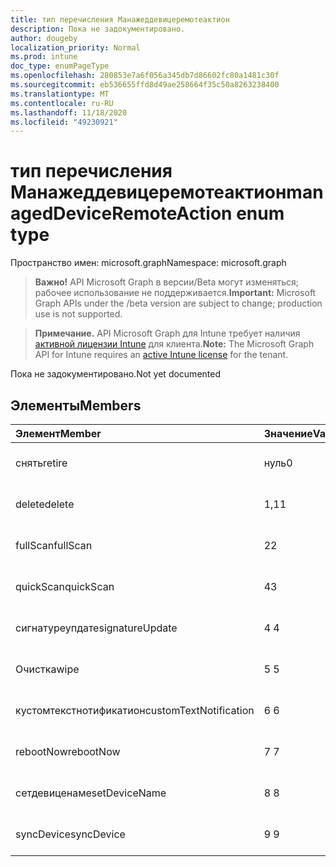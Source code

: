 ```yaml
---
title: тип перечисления Манажеддевицеремотеактион
description: Пока не задокументировано.
author: dougeby
localization_priority: Normal
ms.prod: intune
doc_type: enumPageType
ms.openlocfilehash: 280853e7a6f056a345db7d86602fc80a1481c30f
ms.sourcegitcommit: eb536655ffd8d49ae258664f35c50a8263238400
ms.translationtype: MT
ms.contentlocale: ru-RU
ms.lasthandoff: 11/18/2020
ms.locfileid: "49230921"
---
```

# <a name="manageddeviceremoteaction-enum-type"></a><span data-ttu-id="4aa78-103">тип перечисления Манажеддевицеремотеактион</span><span class="sxs-lookup"><span data-stu-id="4aa78-103">managedDeviceRemoteAction enum type</span></span>

<span data-ttu-id="4aa78-104">Пространство имен: microsoft.graph</span><span class="sxs-lookup"><span data-stu-id="4aa78-104">Namespace: microsoft.graph</span></span>

> <span data-ttu-id="4aa78-105">**Важно!** API Microsoft Graph в версии/Beta могут изменяться; рабочее использование не поддерживается.</span><span class="sxs-lookup"><span data-stu-id="4aa78-105">**Important:** Microsoft Graph APIs under the /beta version are subject to change; production use is not supported.</span></span>

> <span data-ttu-id="4aa78-106">**Примечание.** API Microsoft Graph для Intune требует наличия [активной лицензии Intune](https://go.microsoft.com/fwlink/?linkid=839381) для клиента.</span><span class="sxs-lookup"><span data-stu-id="4aa78-106">**Note:** The Microsoft Graph API for Intune requires an [active Intune license](https://go.microsoft.com/fwlink/?linkid=839381) for the tenant.</span></span>

<span data-ttu-id="4aa78-107">Пока не задокументировано.</span><span class="sxs-lookup"><span data-stu-id="4aa78-107">Not yet documented</span></span>

## <a name="members"></a><span data-ttu-id="4aa78-108">Элементы</span><span class="sxs-lookup"><span data-stu-id="4aa78-108">Members</span></span>
|<span data-ttu-id="4aa78-109">Элемент</span><span class="sxs-lookup"><span data-stu-id="4aa78-109">Member</span></span>|<span data-ttu-id="4aa78-110">Значение</span><span class="sxs-lookup"><span data-stu-id="4aa78-110">Value</span></span>|<span data-ttu-id="4aa78-111">Описание</span><span class="sxs-lookup"><span data-stu-id="4aa78-111">Description</span></span>|
|:---|:---|:---|
|<span data-ttu-id="4aa78-112">снять</span><span class="sxs-lookup"><span data-stu-id="4aa78-112">retire</span></span>|<span data-ttu-id="4aa78-113">нуль</span><span class="sxs-lookup"><span data-stu-id="4aa78-113">0</span></span>|<span data-ttu-id="4aa78-114">Пока не задокументировано.</span><span class="sxs-lookup"><span data-stu-id="4aa78-114">Not yet documented</span></span>|
|<span data-ttu-id="4aa78-115">delete</span><span class="sxs-lookup"><span data-stu-id="4aa78-115">delete</span></span>|<span data-ttu-id="4aa78-116">1,1</span><span class="sxs-lookup"><span data-stu-id="4aa78-116">1</span></span>|<span data-ttu-id="4aa78-117">Пока не задокументировано.</span><span class="sxs-lookup"><span data-stu-id="4aa78-117">Not yet documented</span></span>|
|<span data-ttu-id="4aa78-118">fullScan</span><span class="sxs-lookup"><span data-stu-id="4aa78-118">fullScan</span></span>|<span data-ttu-id="4aa78-119">2</span><span class="sxs-lookup"><span data-stu-id="4aa78-119">2</span></span>|<span data-ttu-id="4aa78-120">Пока не задокументировано.</span><span class="sxs-lookup"><span data-stu-id="4aa78-120">Not yet documented</span></span>|
|<span data-ttu-id="4aa78-121">quickScan</span><span class="sxs-lookup"><span data-stu-id="4aa78-121">quickScan</span></span>|<span data-ttu-id="4aa78-122">4</span><span class="sxs-lookup"><span data-stu-id="4aa78-122">3</span></span>|<span data-ttu-id="4aa78-123">Пока не задокументировано.</span><span class="sxs-lookup"><span data-stu-id="4aa78-123">Not yet documented</span></span>|
|<span data-ttu-id="4aa78-124">сигнатуреупдате</span><span class="sxs-lookup"><span data-stu-id="4aa78-124">signatureUpdate</span></span>|<span data-ttu-id="4aa78-125">4 </span><span class="sxs-lookup"><span data-stu-id="4aa78-125">4</span></span>|<span data-ttu-id="4aa78-126">Пока не задокументировано.</span><span class="sxs-lookup"><span data-stu-id="4aa78-126">Not yet documented</span></span>|
|<span data-ttu-id="4aa78-127">Очистка</span><span class="sxs-lookup"><span data-stu-id="4aa78-127">wipe</span></span>|<span data-ttu-id="4aa78-128">5 </span><span class="sxs-lookup"><span data-stu-id="4aa78-128">5</span></span>|<span data-ttu-id="4aa78-129">Пока не задокументировано.</span><span class="sxs-lookup"><span data-stu-id="4aa78-129">Not yet documented</span></span>|
|<span data-ttu-id="4aa78-130">кустомтекстнотификатион</span><span class="sxs-lookup"><span data-stu-id="4aa78-130">customTextNotification</span></span>|<span data-ttu-id="4aa78-131">6 </span><span class="sxs-lookup"><span data-stu-id="4aa78-131">6</span></span>|<span data-ttu-id="4aa78-132">Пока не задокументировано.</span><span class="sxs-lookup"><span data-stu-id="4aa78-132">Not yet documented</span></span>|
|<span data-ttu-id="4aa78-133">rebootNow</span><span class="sxs-lookup"><span data-stu-id="4aa78-133">rebootNow</span></span>|<span data-ttu-id="4aa78-134">7 </span><span class="sxs-lookup"><span data-stu-id="4aa78-134">7</span></span>|<span data-ttu-id="4aa78-135">Пока не задокументировано.</span><span class="sxs-lookup"><span data-stu-id="4aa78-135">Not yet documented</span></span>|
|<span data-ttu-id="4aa78-136">сетдевиценаме</span><span class="sxs-lookup"><span data-stu-id="4aa78-136">setDeviceName</span></span>|<span data-ttu-id="4aa78-137">8 </span><span class="sxs-lookup"><span data-stu-id="4aa78-137">8</span></span>|<span data-ttu-id="4aa78-138">Пока не задокументировано.</span><span class="sxs-lookup"><span data-stu-id="4aa78-138">Not yet documented</span></span>|
|<span data-ttu-id="4aa78-139">syncDevice</span><span class="sxs-lookup"><span data-stu-id="4aa78-139">syncDevice</span></span>|<span data-ttu-id="4aa78-140">9 </span><span class="sxs-lookup"><span data-stu-id="4aa78-140">9</span></span>|<span data-ttu-id="4aa78-141">Пока не задокументировано.</span><span class="sxs-lookup"><span data-stu-id="4aa78-141">Not yet documented</span></span>|




